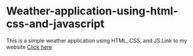 # Weather-application-using-html-css-and-javascript
This is a simple weather application using HTML, CSS, and JS.Link to my website [Click here](https://abishekjames.github.io/Weather-application-using-html-css-and-javascript/)
